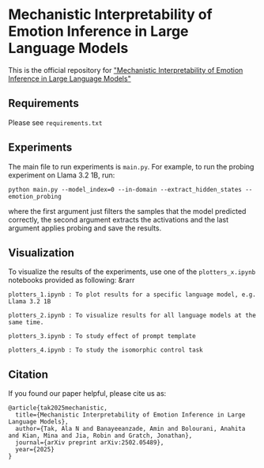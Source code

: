 # Mechanistic Interpretability of Emotion Inference in Large Language Models

This is the official repository for ["Mechanistic Interpretability of Emotion Inference in Large Language Models"](https://arxiv.org/abs/2502.05489)

## Requirements

Please see ```requirements.txt```

## Experiments

The main file to run experiments is ```main.py```. For example, to run the probing experiment on Llama 3.2 1B, run:

```
python main.py --model_index=0 --in-domain --extract_hidden_states --emotion_probing
```

where the first argument just filters the samples that the model predicted correctly, the second argument extracts the activations and the last argument applies probing and save the results.

## Visualization

To visualize the results of the experiments, use one of the ```plotters_x.ipynb``` notebooks provided as following: 
&rarr
```
plotters_1.ipynb : To plot results for a specific language model, e.g. Llama 3.2 1B

plotters_2.ipynb : To visualize results for all language models at the same time.

plotters_3.ipynb : To study effect of prompt template

plotters_4.ipynb : To study the isomorphic control task
```

## Citation
If you found our paper helpful, please cite us as:

```
@article{tak2025mechanistic,
  title={Mechanistic Interpretability of Emotion Inference in Large Language Models},
  author={Tak, Ala N and Banayeeanzade, Amin and Bolourani, Anahita and Kian, Mina and Jia, Robin and Gratch, Jonathan},
  journal={arXiv preprint arXiv:2502.05489},
  year={2025}
}
```

